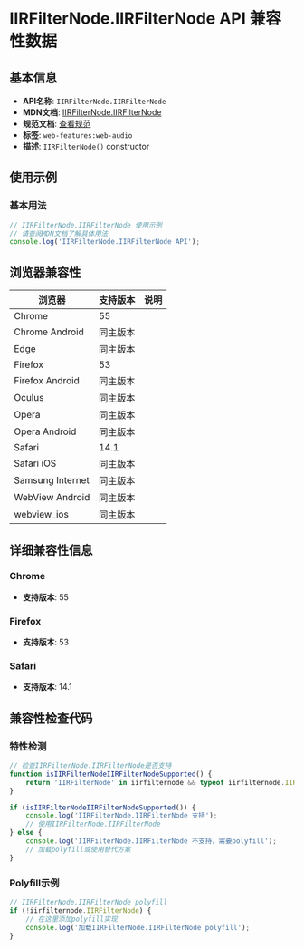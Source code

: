 # IIRFilterNode.IIRFilterNode API 兼容性数据

## 基本信息

- **API名称**: `IIRFilterNode.IIRFilterNode`
- **MDN文档**: [IIRFilterNode.IIRFilterNode](https://developer.mozilla.org/docs/Web/API/IIRFilterNode/IIRFilterNode)
- **规范文档**: [查看规范](https://webaudio.github.io/web-audio-api/#dom-iirfilternode-iirfilternode)
- **标签**: `web-features:web-audio`
- **描述**: `IIRFilterNode()` constructor

## 使用示例

### 基本用法

```javascript
// IIRFilterNode.IIRFilterNode 使用示例
// 请查阅MDN文档了解具体用法
console.log('IIRFilterNode.IIRFilterNode API');
```

## 浏览器兼容性

| 浏览器 | 支持版本 | 说明 |
|--------|----------|------|
| Chrome | 55 |  |
| Chrome Android | 同主版本 |  |
| Edge | 同主版本 |  |
| Firefox | 53 |  |
| Firefox Android | 同主版本 |  |
| Oculus | 同主版本 |  |
| Opera | 同主版本 |  |
| Opera Android | 同主版本 |  |
| Safari | 14.1 |  |
| Safari iOS | 同主版本 |  |
| Samsung Internet | 同主版本 |  |
| WebView Android | 同主版本 |  |
| webview_ios | 同主版本 |  |

## 详细兼容性信息

### Chrome

- **支持版本**: 55

### Firefox

- **支持版本**: 53

### Safari

- **支持版本**: 14.1

## 兼容性检查代码

### 特性检测

```javascript
// 检查IIRFilterNode.IIRFilterNode是否支持
function isIIRFilterNodeIIRFilterNodeSupported() {
    return 'IIRFilterNode' in iirfilternode && typeof iirfilternode.IIRFilterNode === 'function';
}

if (isIIRFilterNodeIIRFilterNodeSupported()) {
    console.log('IIRFilterNode.IIRFilterNode 支持');
    // 使用IIRFilterNode.IIRFilterNode
} else {
    console.log('IIRFilterNode.IIRFilterNode 不支持，需要polyfill');
    // 加载polyfill或使用替代方案
}
```

### Polyfill示例

```javascript
// IIRFilterNode.IIRFilterNode polyfill
if (!iirfilternode.IIRFilterNode) {
    // 在这里添加polyfill实现
    console.log('加载IIRFilterNode.IIRFilterNode polyfill');
}
```

